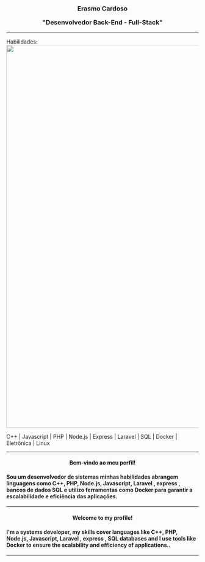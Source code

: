 <div align="center"><h3>Erasmo Cardoso <p> "Desenvolvedor Back-End - Full-Stack"</h3></div>
<hr>
Habilidades: 

<img width = "1000px" src="https://github.com/erascardsilva/erascardsilva/assets/70297459/57df4bc5-cc15-4a96-b622-7bb26d246339">


C++ | Javascript | PHP | Node.js | Express | Laravel | SQL | Docker | Eletrônica | Linux
<hr>       
<div align="center"><h4> Bem-vindo ao meu perfil! </h4></div>
<h4>Sou um desenvolvedor de sistemas minhas habilidades abrangem linguagens como C++, PHP, Node.js, Javascript,
Laravel , express , bancos de dados SQL e utilizo ferramentas como Docker para garantir a escalabilidade e eficiência das aplicações.</h4><p>
<hr>
<div align="center"><h4> Welcome to my profile! </h4></div>
<h4>I'm a systems developer, my skills cover languages ​​like C++, PHP, Node.js, Javascript,
Laravel , express , SQL databases and I use tools like Docker to ensure the scalability and efficiency of applications..</h4><p>
<hr>
